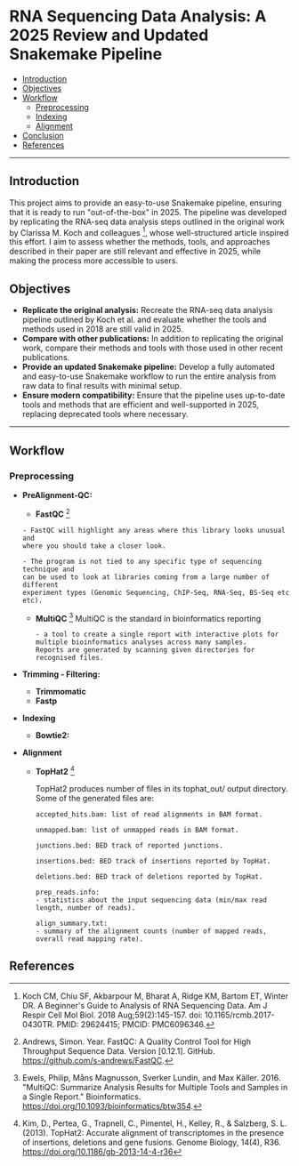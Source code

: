 # RNA Sequencing Data Analysis: A 2025 Review and Updated Snakemake Pipeline

- [Introduction](#introduction)
- [Objectives](#objectives)
- [Workflow](#workflow)
  - [Preprocessing](#Preprocessing)
  - [Indexing](#Indexing)
  - [Alignment](#Alignment)
- [Conclusion](#conclusion)
- [References](#references)
---

## Introduction

This project aims to provide an easy-to-use Snakemake pipeline, ensuring that it is ready to run "out-of-the-box" in 2025. The pipeline was developed by replicating the RNA-seq data analysis steps outlined in the original work by Clarissa M. Koch and colleagues [^1], whose well-structured article inspired this effort. I aim to assess whether the methods, tools, and approaches described in their paper are still relevant and effective in 2025, while making the process more accessible to users.

## Objectives

- **Replicate the original analysis:** Recreate the RNA-seq data analysis pipeline outlined by Koch et al. and evaluate whether the tools and methods used in 2018 are still valid in 2025.
- **Compare with other publications:** In addition to replicating the original work, compare their methods and tools with those used in other recent publications.
- **Provide an updated Snakemake pipeline:** Develop a fully automated and easy-to-use Snakemake workflow to run the entire analysis from raw data to final results with minimal setup.
- **Ensure modern compatibility:** Ensure that the pipeline uses up-to-date tools and methods that are efficient and well-supported in 2025, replacing deprecated tools where necessary.
---
## Workflow

### Preprocessing

  - **PreAlignment-QC:**

    - **FastQC** [^3]
    ```
    - FastQC will highlight any areas where this library looks unusual and
    where you should take a closer look.
    
    - The program is not tied to any specific type of sequencing technique and
    can be used to look at libraries coming from a large number of different
    experiment types (Genomic Sequencing, ChIP-Seq, RNA-Seq, BS-Seq etc etc).
    ```
    - **MultiQC** [^4]
      MultiQC is the standard in bioinformatics reporting
      ```
      - a tool to create a single report with interactive plots for
      multiple bioinformatics analyses across many samples.
      Reports are generated by scanning given directories for recognised files.
      ```
  
  - **Trimming - Filtering:**

    - **Trimmomatic**
    - **Fastp**

  - **Indexing**

    - **Bowtie2:**

  - **Alignment**

    - **TopHat2** [^2]

      TopHat2 produces number of files in its tophat_out/ output directory. Some of the generated files are:
      ```
      accepted_hits.bam: list of read alignments in BAM format.

      unmapped.bam: list of unmapped reads in BAM format.

      junctions.bed: BED track of reported junctions.

      insertions.bed: BED track of insertions reported by TopHat.

      deletions.bed: BED track of deletions reported by TopHat.

      prep_reads.info:
      - statistics about the input sequencing data (min/max read length, number of reads).

      align_summary.txt:
      - summary of the alignment counts (number of mapped reads, overall read mapping rate).
      ```

## References
[^1]: Koch CM, Chiu SF, Akbarpour M, Bharat A, Ridge KM, Bartom ET, Winter DR. A Beginner's Guide to Analysis of RNA Sequencing Data. Am J Respir Cell Mol Biol. 2018 Aug;59(2):145-157. doi: 10.1165/rcmb.2017-0430TR. PMID: 29624415; PMCID: PMC6096346.
[^2]: Kim, D., Pertea, G., Trapnell, C., Pimentel, H., Kelley, R., & Salzberg, S. L. (2013). TopHat2: Accurate alignment of transcriptomes in the presence of insertions, deletions and gene fusions. Genome Biology, 14(4), R36. https://doi.org/10.1186/gb-2013-14-4-r36
[^3]: Andrews, Simon. Year. FastQC: A Quality Control Tool for High Throughput Sequence Data. Version [0.12.1]. GitHub. https://github.com/s-andrews/FastQC.
[^4]: Ewels, Philip, Måns Magnusson, Sverker Lundin, and Max Käller. 2016. "MultiQC: Summarize Analysis Results for Multiple Tools and Samples in a Single Report." Bioinformatics. https://doi.org/10.1093/bioinformatics/btw354.
